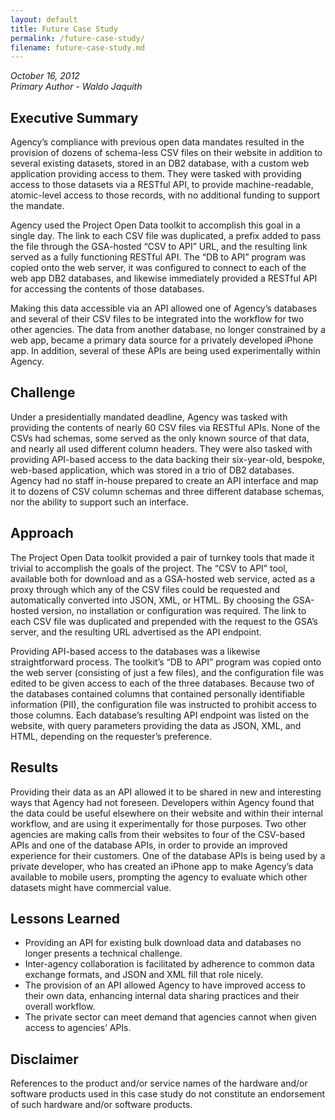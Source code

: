 ```yaml
---
layout: default
title: Future Case Study
permalink: /future-case-study/
filename: future-case-study.md
---
```


*October 16, 2012    
Primary Author - Waldo Jaquith*  

## Executive Summary
Agency’s compliance with previous open data mandates resulted in the provision of dozens of schema-less CSV files on their website in addition to several existing datasets, stored in an DB2 database, with a custom web application providing access to them. They were tasked with providing access to those datasets via a RESTful API, to provide machine-readable, atomic-level access to those records, with no additional funding to support the mandate.

Agency used the Project Open Data toolkit to accomplish this goal in a single day. The link to each CSV file was duplicated, a prefix added to pass the file through the GSA-hosted “CSV to API” URL, and the resulting link served as a fully functioning RESTful API. The “DB to API” program was copied onto the web server, it was configured to connect to each of the web app DB2 databases, and likewise immediately provided a RESTful API for accessing the contents of those databases.

Making this data accessible via an API allowed one of Agency’s databases and several of their CSV files to be integrated into the workflow for two other agencies. The data from another database, no longer constrained by a web app, became a primary data source for a privately developed iPhone app. In addition, several of these APIs are being used experimentally within Agency.

## Challenge
Under a presidentially mandated deadline, Agency was tasked with providing the contents of nearly 60 CSV files via RESTful APIs. None of the CSVs had schemas, some served as the only known source of that data, and nearly all used different column headers. They were also tasked with providing API-based access to the data backing their six-year-old, bespoke, web-based application, which was stored in a trio of DB2 databases. Agency had no staff in-house prepared to create an API interface and map it to dozens of CSV column schemas and three different database schemas, nor the ability to support such an interface.

## Approach
The Project Open Data toolkit provided a pair of turnkey tools that made it trivial to accomplish the goals of the project. The “CSV to API” tool, available both for download and as a GSA-hosted web service, acted as a proxy through which any of the CSV files could be requested and automatically converted into JSON, XML, or HTML. By choosing the GSA-hosted version, no installation or configuration was required. The link to each CSV file was duplicated and prepended with the request to the GSA’s server, and the resulting URL advertised as the API endpoint.

Providing API-based access to the databases was a likewise straightforward process. The toolkit’s “DB to API” program was copied onto the web server (consisting of just a few files), and the configuration file was edited to be given access to each of the three databases. Because two of the databases contained columns that contained personally identifiable information (PII), the configuration file was instructed to prohibit access to those columns. Each database’s resulting API endpoint was listed on the website, with query parameters providing the data as JSON, XML, and HTML, depending on the requester’s preference.

## Results
Providing their data as an API allowed it to be shared in new and interesting ways that Agency had not foreseen. Developers within Agency found that the data could be useful elsewhere on their website and within their internal workflow, and are using it experimentally for those purposes. Two other agencies are making calls from their websites to four of the CSV-based APIs and one of the database APIs, in order to provide an improved experience for their customers. One of the database APIs is being used by a private developer, who has created an iPhone app to make Agency’s data available to mobile users, prompting the agency to evaluate which other datasets might have commercial value.

## Lessons Learned
* Providing an API for existing bulk download data and databases no longer presents a technical challenge.
* Inter-agency collaboration is facilitated by adherence to common data exchange formats, and JSON and XML fill that role nicely.
* The provision of an API allowed Agency to have improved access to their own data, enhancing internal data sharing practices and their overall workflow.
* The private sector can meet demand that agencies cannot when given access to agencies’ APIs.

## Disclaimer
References to the product and/or service names of the hardware and/or software products used in this case study do not constitute an endorsement of such hardware and/or software products.
